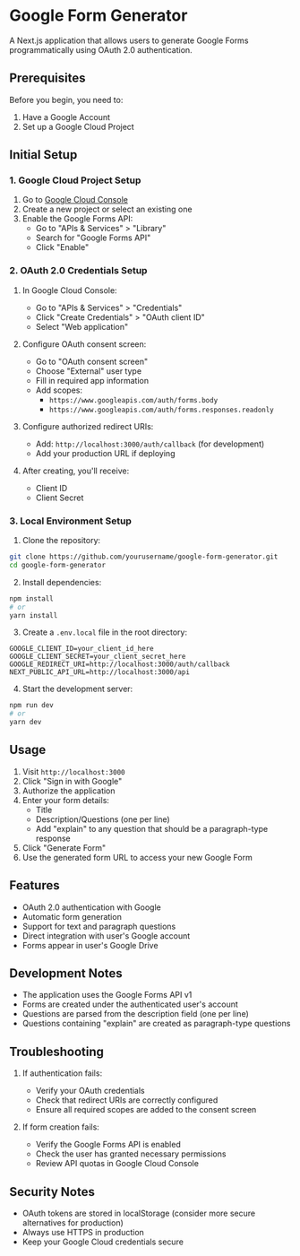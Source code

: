 # Google Form Generator

A Next.js application that allows users to generate Google Forms programmatically using OAuth 2.0 authentication.

## Prerequisites

Before you begin, you need to:

1. Have a Google Account
2. Set up a Google Cloud Project

## Initial Setup

### 1. Google Cloud Project Setup

1. Go to [Google Cloud Console](https://console.cloud.google.com/)
2. Create a new project or select an existing one
3. Enable the Google Forms API:
   - Go to "APIs & Services" > "Library"
   - Search for "Google Forms API"
   - Click "Enable"

### 2. OAuth 2.0 Credentials Setup

1. In Google Cloud Console:
   - Go to "APIs & Services" > "Credentials"
   - Click "Create Credentials" > "OAuth client ID"
   - Select "Web application"

2. Configure OAuth consent screen:
   - Go to "OAuth consent screen"
   - Choose "External" user type
   - Fill in required app information
   - Add scopes:
     - `https://www.googleapis.com/auth/forms.body`
     - `https://www.googleapis.com/auth/forms.responses.readonly`

3. Configure authorized redirect URIs:
   - Add: `http://localhost:3000/auth/callback` (for development)
   - Add your production URL if deploying

4. After creating, you'll receive:
   - Client ID
   - Client Secret

### 3. Local Environment Setup

1. Clone the repository:

~~~bash
git clone https://github.com/yourusername/google-form-generator.git
cd google-form-generator
~~~

2. Install dependencies:

~~~bash
npm install
# or
yarn install
~~~

3. Create a `.env.local` file in the root directory:

~~~plaintext
GOOGLE_CLIENT_ID=your_client_id_here
GOOGLE_CLIENT_SECRET=your_client_secret_here
GOOGLE_REDIRECT_URI=http://localhost:3000/auth/callback
NEXT_PUBLIC_API_URL=http://localhost:3000/api
~~~

4. Start the development server:

~~~bash
npm run dev
# or
yarn dev
~~~

## Usage

1. Visit `http://localhost:3000`
2. Click "Sign in with Google"
3. Authorize the application
4. Enter your form details:
   - Title
   - Description/Questions (one per line)
   - Add "explain" to any question that should be a paragraph-type response
5. Click "Generate Form"
6. Use the generated form URL to access your new Google Form

## Features

- OAuth 2.0 authentication with Google
- Automatic form generation
- Support for text and paragraph questions
- Direct integration with user's Google account
- Forms appear in user's Google Drive

## Development Notes

- The application uses the Google Forms API v1
- Forms are created under the authenticated user's account
- Questions are parsed from the description field (one per line)
- Questions containing "explain" are created as paragraph-type questions

## Troubleshooting

1. If authentication fails:
   - Verify your OAuth credentials
   - Check that redirect URIs are correctly configured
   - Ensure all required scopes are added to the consent screen

2. If form creation fails:
   - Verify the Google Forms API is enabled
   - Check the user has granted necessary permissions
   - Review API quotas in Google Cloud Console

## Security Notes

- OAuth tokens are stored in localStorage (consider more secure alternatives for production)
- Always use HTTPS in production
- Keep your Google Cloud credentials secure
